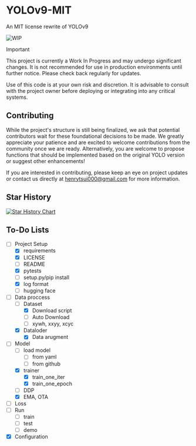 # YOLOv9-MIT
An MIT license rewrite of YOLOv9

![WIP](https://img.shields.io/badge/status-WIP-orange)
> [!IMPORTANT]
> This project is currently a Work In Progress and may undergo significant changes. It is not recommended for use in production environments until further notice. Please check back regularly for updates.
> 
> Use of this code is at your own risk and discretion. It is advisable to consult with the project owner before deploying or integrating into any critical systems.

## Contributing

While the project's structure is still being finalized, we ask that potential contributors wait for these foundational decisions to be made. We greatly appreciate your patience and are excited to welcome contributions from the community once we are ready. Alternatively, you are welcome to propose functions that should be implemented based on the original YOLO version or suggest other enhancements! 

If you are interested in contributing, please keep an eye on project updates or contact us directly at [henrytsui000@gmail.com](mailto:henrytsui000@gmail.com) for more information.

## Star History

[![Star History Chart](https://api.star-history.com/svg?repos=WongKinYiu/yolov9mit&type=Date)](https://star-history.com/#WongKinYiu/yolov9mit&Date)

## To-Do Lists
- [ ] Project Setup
    - [X] requirements
    - [x] LICENSE
    - [ ] README
    - [x] pytests
    - [ ] setup.py/pip install
    - [x] log format
    - [ ] hugging face
- [ ] Data proccess
    - [ ] Dataset
        - [x] Download script
        - [ ] Auto Download
        - [ ] xywh, xxyy, xcyc
    - [x] Dataloder
        - [x] Data arugment
- [ ] Model
    - [ ] load model
        - [ ] from yaml
        - [ ] from github
    - [x] trainer
        - [x] train_one_iter
        - [x] train_one_epoch
    - [ ] DDP
    - [x] EMA, OTA
- [ ] Loss
- [ ] Run
    - [ ] train
    - [ ] test
    - [ ] demo
- [x] Configuration
